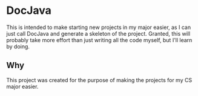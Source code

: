 DocJava
=======
This is intended to make starting new projects in my major easier, as I can just
call DocJava and generate a skeleton of the project. Granted, this will probably
take more effort than just writing all the code myself, but I'll learn by doing.

Why
---
This project was created for the purpose of making the projects for my CS major
easier.
